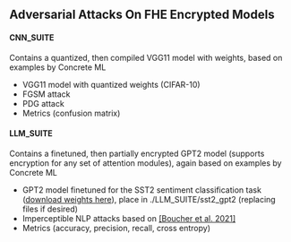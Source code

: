 ## Adversarial Attacks On FHE Encrypted Models

#### CNN_SUITE
Contains a quantized, then compiled VGG11 model with weights, based on examples by Concrete ML
* VGG11 model with quantized weights (CIFAR-10)
* FGSM attack
* PDG attack
* Metrics (confusion matrix)

#### LLM_SUITE
Contains a finetuned, then partially encrypted GPT2 model (supports encryption for any set of attention modules), again based on examples by Concrete ML
* GPT2 model finetuned for the SST2 sentiment classification task ([download weights here](https://drive.google.com/drive/folders/1zZCbSyZzW_pPDLlGcCTLSJj7f7jrMarr?usp=sharing)), place in ./LLM_SUITE/sst2_gpt2 (replacing files if desired)
* Imperceptible NLP attacks based on [\[Boucher et al. 2021\]](https://arxiv.org/pdf/2106.09898.pdf)
* Metrics (accuracy, precision, recall, cross entropy)